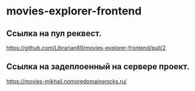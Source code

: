 # movies-explorer-frontend

## Ссылка на пул реквест.

https://github.com/Librarian69/movies-explorer-frontend/pull/2

## Ссылка на задеплоенный на сервере проект.

https://movies-mikhail.nomoredomainsrocks.ru/
